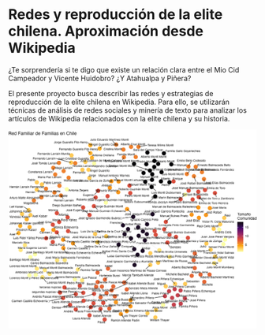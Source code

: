 # Redes y reproducción de la elite chilena.  Aproximación desde Wikipedia

¿Te sorprendería si te digo que existe un relación clara entre el Mio Cid Campeador y Vicente Huidobro? ¿Y Atahualpa y Piñera?

El presente proyecto busca describir las redes y estrategias de reproducción de la elite chilena en Wikipedia. Para ello, se utilizarán técnicas de análisis de redes sociales y minería de texto para analizar los artículos de Wikipedia relacionados con la elite chilena y su historia.

![](images/red_familiar.png)

